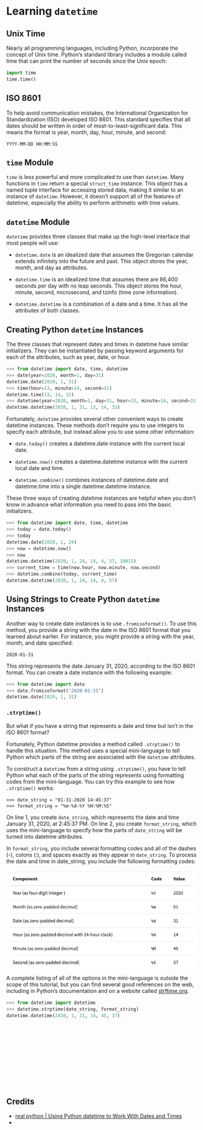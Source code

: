 # Learning `datetime`


## Unix Time

Nearly all programming languages, including Python, incorporate the concept of Unix time. 
Python’s standard library includes a module called time that can print the number of seconds since the Unix epoch:

```python
import time
time.time()
```

## ISO 8601

To help avoid communication mistakes, the International Organization for Standardization (ISO) developed ISO 8601. 
This standard specifies that all dates should be written in order of most-to-least-significant data. 
This means the format is year, month, day, hour, minute, and second:

```
YYYY-MM-DD HH:MM:SS
```

## `time` Module

`time` is less powerful and more complicated to use than `datetime`. 
Many functions in `time` return a special `struct_time` instance. 
This object has a named tuple interface for accessing stored data, making it similar to an instance of `datetime`. 
However, 
it doesn’t support all of the features of datetime, especially the ability to perform arithmetic with time values.

## `datetime` Module 

`datetime` provides three classes that make up the high-level interface that most people will use:

- `datetime.date` is an idealized date that assumes the Gregorian calendar extends infinitely into the future and past. 
This object stores the year, month, and day as attributes.

- `datetime.time` is an idealized time that assumes there are 86,400 seconds per day with no leap seconds. 
This object stores the hour, minute, second, microsecond, and tzinfo (time zone information).

- `datetime.datetime` is a combination of a date and a time. 
It has all the attributes of both classes.

## Creating Python `datetime` Instances

The three classes that represent dates and times in datetime have similar initializers. 
They can be instantiated by passing keyword arguments for each of the attributes, such as year, date, or hour.

```python
>>> from datetime import date, time, datetime
>>> date(year=2020, month=1, day=31)
datetime.date(2020, 1, 31)
>>> time(hour=13, minute=14, second=31)
datetime.time(13, 14, 31)
>>> datetime(year=2020, month=1, day=31, hour=13, minute=14, second=31)
datetime.datetime(2020, 1, 31, 13, 14, 31)
```

Fortunately, `datetime` provides several other convenient ways to create datetime instances. 
These methods don’t require you to use integers to specify each attribute, 
but instead allow you to use some other information:

- `date.today()` creates a datetime.date instance with the current local date.

- `datetime.now()` creates a datetime.datetime instance with the current local date and time.

- `datetime.combine()` combines instances of datetime.date and datetime.time into a single datetime.datetime instance.

These three ways of creating datetime instances are helpful 
when you don’t know in advance what information you need to pass into the basic initializers.

```python
>>> from datetime import date, time, datetime
>>> today = date.today()
>>> today
datetime.date(2020, 1, 24)
>>> now = datetime.now()
>>> now
datetime.datetime(2020, 1, 24, 14, 4, 57, 10015)
>>> current_time = time(now.hour, now.minute, now.second)
>>> datetime.combine(today, current_time)
datetime.datetime(2020, 1, 24, 14, 4, 57)
```

## Using Strings to Create Python `datetime` Instances

Another way to create date instances is to use `.fromisoformat()`. 
To use this method, you provide a string with the date in the ISO 8601 format that you learned about earlier. 
For instance, you might provide a string with the year, month, and date specified:

```
2020-01-31
```

This string represents the date January 31, 2020, according to the ISO 8601 format. 
You can create a date instance with the following example:

```python
>>> from datetime import date
>>> date.fromisoformat("2020-01-31")
datetime.date(2020, 1, 31)
```

### `.strptime()`

But what if you have a string that represents a date and time but isn’t in the ISO 8601 format?

Fortunately, Python datetime provides a method called `.strptime()` to handle this situation. 
This method uses a special mini-language to tell Python 
which parts of the string are associated with the `datetime` attributes.

To construct a `datetime` from a string using `.strptime()`, 
you have to tell Python what each of the parts of the string represents using formatting codes from the mini-language. 
You can try this example to see how `.strptime()` works:

```
>>> date_string = "01-31-2020 14:45:37"
>>> format_string = "%m-%d-%Y %H:%M:%S"
```
On line 1, you create `date_string`, which represents the date and time January 31, 2020, at 2:45:37 PM. 
On line 2, you create `format_string`, which uses the mini-language 
to specify how the parts of `date_string` will be turned into datetime attributes.

In `format_string`, you include several formatting codes and all of the dashes (-), colons (:), 
and spaces exactly as they appear in `date_string`. 
To process the date and time in date_string, you include the following formatting codes:

![](pics/formats.png)

A complete listing of all of the options in the mini-language is outside the scope of this tutorial, 
but you can find several good references on the web, 
including in Python’s documentation and on a website called [strftime.org](strftime.org).

```python
>>> from datetime import datetime
>>> datetime.strptime(date_string, format_string)
datetime.datetime(2020, 1, 31, 14, 45, 37)
```

## 

```python

```

## 

```python

```

## 

```python

```

## 

```python

```

## 

```python

```

## 

```python

```

## Credits

- [real python | Using Python datetime to Work With Dates and Times](https://realpython.com/python-datetime/)
- []()